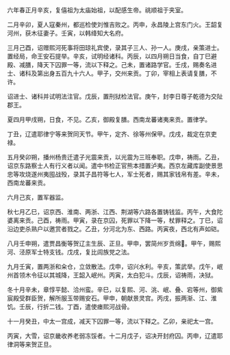 六年春正月辛亥，复僖祖为太庙始祖，以配感生帝。祧顺祖于夹室。

二月辛卯，夏人寇秦州，都巡检使刘惟吉败之。丙申，永昌陵上宫东门火。王韶复河州，获木征妻子。壬寅，以韩绛知大名府。

三月己酉，诏赠熙河死事将田琼礼宾使，录其子三人、孙一人。庚戌，亲策进士。置经局，命王安石提举。辛亥，试明经诸科。丙辰，以四月朔日当食，自丁巳避殿、减膳，降天下囚罪一等，流以下释之。己未，置诸路学官。壬戌，赐奏名进士、诸科及第出身五百九十六人。甲子，交州来贡。丁卯，宰相上表请复膳，不许。

诏进士、诸科并试明法注官。戊辰，置刑狱检法官。庚午，封李日尊子乾德为交阯郡王。

夏四月甲戌朔，日食，不见。乙亥，御殿复膳。西南龙蕃诸夷来贡。置律学。

丁丑，辽遣耶律宁等来贺同天节。甲午，定齐、徐等州保甲。戊戌，裁定在京吏禄。

五月癸卯朔，播州杨贵迁遣子光震来贡，以光震为三班奉职。戊申，祷雨。乙丑，诏京东路察士人有行义者以闻。遣中书检正官熊本措置泸夷。西京左藏库副使景思忠等攻烧遂州夷囤战殁，录其子昌符等七人，军士死者，赐其家钱帛有差。辛未，西南龙蕃来贡。

六月己亥，置军器监。

秋七月乙巳，诏京西、淮南、两浙、江西、荆湖等六路各置铸钱监。丙午，大食陀婆离来贡。己酉，祷雨。甲寅，录在京囚，死罪以下降一等，杖罪释之。丁巳，诏沿边吏杀熟户以邀赏者戮之。乙丑，分河北为东、西路。丙寅夜，西北有声如硙。

八月壬申朔，遣贾昌衡等贺辽主生辰、正旦。甲申，罢简州岁贡绵。甲午，赐熙河、泾原军士特支钱。戊戌，复比闾族党之法。

九月壬寅，置两浙和籴仓，立敛散法。戊申，诏兴水利。辛亥，策武举。戊午，岷州首领木令征以其城降，王韶入岷州。丙寅，太白犯斗。戊辰，诏祷雨，决狱。

冬十月辛未，章惇平懿、洽州蛮。辛巳，以复熙、河、洮、岷、叠、宕等州，御紫宸殿受群臣贺，解所服玉带赐安石。甲申，朝献景灵宫。丙戌，振两渐、江、淮饥。壬辰，行折二钱。丁酉，遣使瘗熙河战骨。

十一月癸丑，中太一宫成，减天下囚罪一等，流以下释之。乙卯，亲祀太一宫。

丙寅，大雪，诏京畿收养老弱冻馁者。十二月戊子，诏决开封府囚。丙申，辽遣耶律洞等来贺正旦。